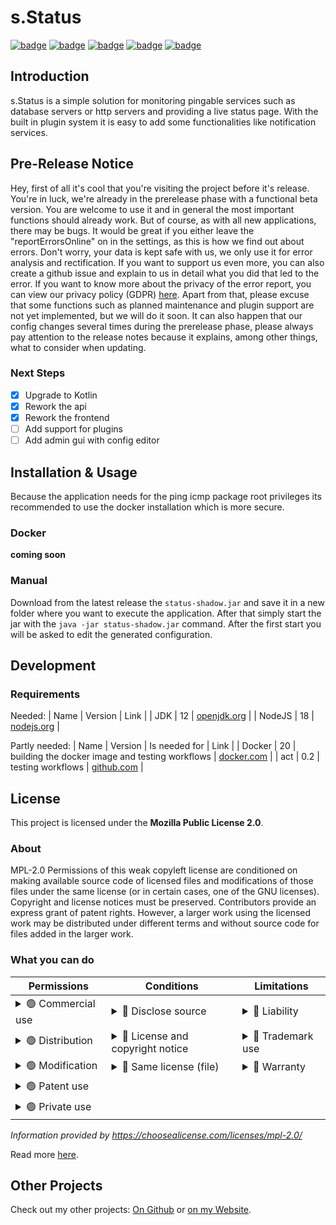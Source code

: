 # s.Status
[![badge](https://img.shields.io/badge/license-MPL--2.0-orange)](https://github.com/scolastico-dev/s.Status/blob/main/LICENSE)
[![badge](https://img.shields.io/github/languages/code-size/scolastico-dev/s.Status)](https://github.com/scolastico-dev/s.Status/graphs/contributors)
[![badge](https://img.shields.io/github/issues/scolastico-dev/s.Status)](https://github.com/scolastico-dev/s.Status/issues)
[![badge](https://img.shields.io/github/v/tag/scolastico-dev/s.Status?label=version)](https://github.com/scolastico-dev/s.Status/releases)
[![badge](https://github.com/scolastico-dev/s.Status/actions/workflows/main.yml/badge.svg)](https://github.com/scolastico-dev/s.Status/actions)

## Introduction
s.Status is a simple solution for monitoring pingable services such as database servers or http servers and providing a live status page. With the built in plugin system it is easy to add some functionalities like notification services.

## Pre-Release Notice
Hey, first of all it's cool that you're visiting the project before it's release. You're in luck, we're already in the prerelease phase with a functional beta version. You are welcome to use it and in general the most important functions should already work. But of course, as with all new applications, there may be bugs. It would be great if you either leave the "reportErrorsOnline" on in the settings, as this is how we find out about errors. Don't worry, your data is kept safe with us, we only use it for error analysis and rectification. If you want to support us even more, you can also create a github issue and explain to us in detail what you did that led to the error. If you want to know more about the privacy of the error report, you can view our privacy policy (GDPR) [here](https://go.scolasti.co/privacy). Apart from that, please excuse that some functions such as planned maintenance and plugin support are not yet implemented, but we will do it soon. It can also happen that our config changes several times during the prerelease phase, please always pay attention to the release notes because it explains, among other things, what to consider when updating.

### Next Steps
- [x] Upgrade to Kotlin
- [x] Rework the api
- [x] Rework the frontend
- [ ] Add support for plugins
- [ ] Add admin gui with config editor

## Installation & Usage
Because the application needs for the ping icmp package root privileges its recommended to use the docker installation which is more secure.

### Docker
**coming soon**

### Manual
Download from the latest release the `status-shadow.jar` and save it in a new folder where you want to execute the application. After that simply start the jar with the `java -jar status-shadow.jar` command. After the first start you will be asked to edit the generated configuration.

## Development

### Requirements
Needed:
| Name   | Version | Link                                                |
| JDK    | 12      | [openjdk.org](https://openjdk.org/projects/jdk/12/) |
| NodeJS | 18      | [nodejs.org](https://nodejs.org/en/download/)       |

Partly needed:
| Name   | Version | Is needed for                                   | Link                                           |
| Docker | 20      | building the docker image and testing workflows | [docker.com](https://docs.docker.com/desktop/) |
| act    | 0.2     | testing workflows                               | [github.com](https://github.com/nektos/act)    |

## License
This project is licensed under the **Mozilla Public License 2.0**.
### About
MPL-2.0
Permissions of this weak copyleft license are conditioned on making available source code of licensed files and modifications of those files under the same license (or in certain cases, one of the GNU licenses). Copyright and license notices must be preserved. Contributors provide an express grant of patent rights. However, a larger work using the licensed work may be distributed under different terms and without source code for files added in the larger work.
### What you can do
| Permissions                                                                                                                       | Conditions                                                                                                                                                                                                                           | Limitations                                                                                                                                                                                                                      |
|-----------------------------------------------------------------------------------------------------------------------------------|--------------------------------------------------------------------------------------------------------------------------------------------------------------------------------------------------------------------------------------|----------------------------------------------------------------------------------------------------------------------------------------------------------------------------------------------------------------------------------|
| <details><summary>🟢 Commercial use</summary>The licensed material and derivatives may be used for commercial purposes.</details> | <details><summary>🔵 Disclose source</summary>Source code must be made available when the licensed material is distributed.</details>                                                                                                | <details><summary>🔴 Liability</summary>This license includes a limitation of liability.</details>                                                                                                                               |
| <details><summary>🟢 Distribution</summary>The licensed material may be distributed.</details>                                    | <details><summary>🔵 License and copyright notice</summary>A copy of the license and copyright notice must be included with the licensed material.</details>                                                                         | <details><summary>🔴 Trademark use</summary>This license explicitly states that it does NOT grant trademark rights, even though licenses without such a statement probably do not grant any implicit trademark rights.</details> |
| <details><summary>🟢 Modification</summary>The licensed material may be modified.</details>                                       | <details><summary>🔵 Same license (file)</summary>Modifications of existing files must be released under the same license when distributing the licensed material. In some cases a similar or related license may be used.</details> | <details><summary>🔴 Warranty</summary>This license explicitly states that it does NOT provide any warranty.</details>                                                                                                           |
| <details><summary>🟢 Patent use</summary>This license provides an express grant of patent rights from contributors.</details>     |                                                                                                                                                                                                                                      |                                                                                                                                                                                                                                  |
| <details><summary>🟢 Private use</summary>The licensed material may be used and modified in private.</details>                    |                                                                                                                                                                                                                                      |                                                                                                                                                                                                                                  |
*Information provided by https://choosealicense.com/licenses/mpl-2.0/*

Read more [here](https://github.com/scolastico-dev/s.Status/blob/main/LICENSE).

## Other Projects
Check out my other projects: [On Github](https://github.com/scolastico-dev) or [on my Website](https://scolasti.co/).
